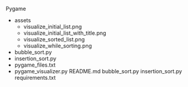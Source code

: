 Pygame
- assets
    * visualize_initial_list.png
    * visualize_initial_list_with_title.png
    * visualize_sorted_list.png
    * visualize_while_sorting.png
- bubble_sort.py
- insertion_sort.py
- pygame_files.txt
- pygame_visualizer.py
README.md
bubble_sort.py
insertion_sort.py
requirements.txt

